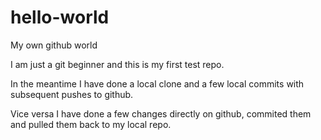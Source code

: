 # hello-world
My own github world

I am just a git beginner and this is my first test repo.

In the meantime I have done a local clone and a few local commits
with subsequent pushes to github.

Vice versa I have done a few changes directly on github, commited them
and pulled them back to my local repo.
